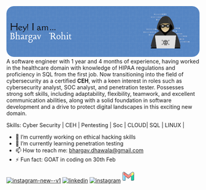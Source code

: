 ![Header](https://github.com/castorio32/Castorio/blob/main/github-header-image.png)
A software engineer with 1 year and 4 months of experience, having worked in the healthcare domain with knowledge of HIPAA regulations and proficiency in SQL from the first job. Now transitioning into the field of cybersecurity as a certified **CEH**, with a keen interest in roles such as cybersecurity analyst, SOC analyst, and penetration tester. Possesses strong soft skills, including adaptability, flexibility, teamwork, and excellent communication abilities, along with a solid foundation in software development and a drive to protect digital landscapes in this exciting new domain.

Skills: Cyber Security | CEH | Pentesting | Soc | CLOUD| SQL | LINUX |

- 🔭 I’m currently working on ethical hacking skills 
- 🌱 I’m currently learning penetration testing 
- 📫 How to reach me: bhargav.dhawala@gmail.com 
- ⚡ Fun fact: GOAT in coding on 30th Feb 


[<img width="48" height="48" src="https://img.icons8.com/color/48/instagram-new--v1.png" alt="instagram-new--v1"/>](https://github.com/https://github.com/castorio32)  [<img src='https://cdn.jsdelivr.net/npm/simple-icons@3.0.1/icons/linkedin.svg' alt='linkedin' height='40'>](https://www.linkedin.com/in/www.linkedin.com/in/bhargav-rohit-dhawala/)  [<img src='https://cdn.jsdelivr.net/npm/simple-icons@3.0.1/icons/instagram.svg' alt='instagram' height='40'>](https://www.instagram.com/_castorio/)  [<?xml version="1.0" ?><!DOCTYPE svg  PUBLIC '-//W3C//DTD SVG 1.1//EN'  'http://www.w3.org/Graphics/SVG/1.1/DTD/svg11.dtd'><svg enable-background="new 0 0 32 32" height="32px" version="1.1" viewBox="0 0 32 32" width="32px" xml:space="preserve" xmlns="http://www.w3.org/2000/svg" xmlns:xlink="http://www.w3.org/1999/xlink"><g id="_x3C_Layer_x3E_"><g id="Gmail"><g><g><path d="M3.477,26.5h4.614V15.313L1.5,9.75v14.775C1.5,25.617,2.386,26.5,3.477,26.5z" fill="#80D8FF"/></g><g><path d="M23.909,26.5h4.614c1.091,0,1.977-0.883,1.977-1.975L30.531,10l-6.622,5.313V26.5z" fill="#1AD2A4"/></g><g><path d="M23.909,6.758v8.555l6.591-4.936V7.745c0-2.441-2.79-3.834-4.746-2.37L23.909,6.758z" fill="#FFF176"/></g><g><path d="M8.091,15.313l-0.528-9L16,12.68l8.219-6.149l-0.31,8.782L16,21.236L8.091,15.313z" fill="#FF8A80"/></g><g><path d="M1.5,7.745v2.632l6.591,4.936V6.758L6.246,5.375C4.29,3.911,1.5,5.304,1.5,7.745z" fill="#E67C73"/></g></g><g><g><path d="M16.468,13.572c0.134,0.098,0.35,0.096,0.482-0.002l8.458-6.311l1.845-1.383      c0.6-0.449,1.278-0.627,1.93-0.591c-0.981-0.652-2.335-0.728-3.43,0.091l-1.845,1.383L16,12.68l-0.191,0.41L16.468,13.572z" fill="#FFFFFF"/></g><g><path d="M3,25.025V10.877V8.245c0-1.803,1.521-3.029,3.104-2.96C4.158,3.985,1.5,5.361,1.5,7.745v2.632v14.148      c0,1.091,0.886,1.975,1.977,1.975h0.197C3.264,26.138,3,25.615,3,25.025z" fill="#FFFFFF"/></g></g><g><path d="M28.523,27h-4.614c-0.276,0-0.5-0.224-0.5-0.5v-9c0-0.276,0.224-0.5,0.5-0.5s0.5,0.224,0.5,0.5V26h4.114     C29.337,26,30,25.338,30,24.525V7.745c0-0.952-0.509-1.774-1.36-2.201c-0.854-0.428-1.821-0.342-2.585,0.231L16.3,13.081     c-0.178,0.133-0.422,0.133-0.6,0L5.946,5.775C5.181,5.204,4.214,5.117,3.36,5.544C2.509,5.971,2,6.793,2,7.745v16.78     C2,25.338,2.663,26,3.477,26h4.114v-8.5c0-0.276,0.224-0.5,0.5-0.5s0.5,0.224,0.5,0.5v9c0,0.276-0.224,0.5-0.5,0.5H3.477     C2.111,27,1,25.89,1,24.525V7.745C1,6.427,1.733,5.241,2.913,4.65c1.183-0.591,2.574-0.467,3.633,0.325L16,12.056l9.455-7.081     c1.059-0.792,2.451-0.916,3.633-0.325C30.267,5.241,31,6.427,31,7.745v16.78C31,25.89,29.889,27,28.523,27z" fill="#455A64"/></g><g><path d="M16,21.736c-0.105,0-0.211-0.033-0.3-0.1l-7.909-5.923c-0.221-0.166-0.266-0.479-0.101-0.7     c0.166-0.22,0.479-0.267,0.7-0.101L16,20.611l7.609-5.699c0.221-0.165,0.535-0.12,0.7,0.101c0.166,0.221,0.12,0.535-0.101,0.7     L16.3,21.636C16.211,21.703,16.105,21.736,16,21.736z" fill="#455A64"/></g></g></g><g id="Layer_1"/></svg>](bhargav.dhawala@gmail.com)  


